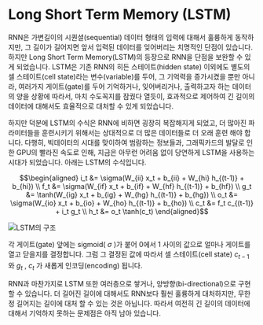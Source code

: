 # Long Short Term Memory (LSTM)

RNN은 가변길이의 시퀀셜(sequential) 데이터 형태의 입력에 대해서 훌륭하게 동작하지만, 그 길이가 길어지면 앞서 입력된 데이터를 잊어버리는 치명적인 단점이 있습니다. 하지만 Long Short Term Memory(LSTM)의 등장으로 RNN을 단점을 보완할 수 있게 되었습니다. LSTM은 기존 RNN의 히든 스테이트(hidden state) 이외에도 별도의 셀 스테이트(cell state)라는 변수(variable)를 두어, 그 기억력을 증가시켰을 뿐만 아니라, 여러가지 게이트(gate)를 두어 기억하거나, 잊어버리거나, 출력하고자 하는 데이터의 양을 상황에 따라서, 마치 수도꼭지를 잠궜다 열듯이, 효과적으로 제어하여 긴 길이의 데이터에 대해서도 효율적으로 대처할 수 있게 되었습니다.

하지만 덕분에 LSTM의 수식은 RNN에 비하면 굉장히 복잡해지게 되었고, 더 많아진 파라미터들을 훈련시키기 위해서는 상대적으로 더 많은 데이터들로 더 오래 훈련 해야 합니다. 다행히, 빅데이터의 시대를 맞이하여 범람하는 정보들과, 그래픽카드의 발달로 인한 GPU의 빨라진 속도로 인해, 지금은 아무런 어려움 없이 당연하게 LSTM을 사용하는 시대가 되었습니다. 아래는 LSTM의 수식입니다.

$$\begin{aligned}
i_t &= \sigma(W_{ii} x_t + b_{ii} + W_{hi} h_{(t-1)} + b_{hi}) \\
f_t &= \sigma(W_{if} x_t + b_{if} + W_{hf} h_{(t-1)} + b_{hf}) \\
g_t &= \tanh(W_{ig} x_t + b_{ig} + W_{hg} h_{(t-1)} + b_{hg}) \\
o_t &= \sigma(W_{io} x_t + b_{io} + W_{ho} h_{(t-1)} + b_{ho}) \\
c_t &= f_t c_{(t-1)} + i_t g_t \\
h_t &= o_t \tanh(c_t)
\end{aligned}$$

![LSTM의 구조](../assets/rnn-lstm-architecture.png)

각 게이트(gate) 앞에는 sigmoid( $\sigma$ )가 붙어 0에서 1 사이의 값으로 얼마나 게이트를 열고 닫을지를 결정합니다. 그럼 그 결정된 값에 따라서 셀 스테이트(cell state) $c_{t-1}$ 와 $g_t$ , $c_t$ 가 새롭게 인코딩(encoding) 됩니다.

RNN과 마찬가지로 LSTM 또한 여러층으로 쌓거나, 양방향(bi-directional)으로 구현할 수 있습니다. 더 길어진 길이에 대해서도 RNN보다 훨씬 훌륭하게 대처하지만, 무한정 길어지는 길이에 대처 할 수 있는 것은 아닙니다. 따라서 여전히 긴 길이의 데이터에 대해서 기억하지 못하는 문제점은 아직 남아 있습니다.
